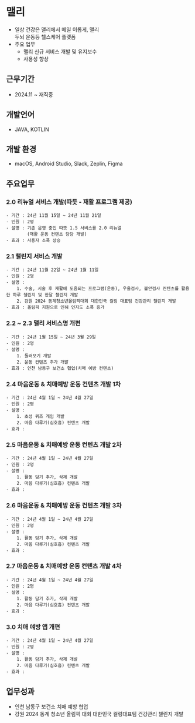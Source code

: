 # 맬리
- 일상 건강은 맬리에서 메일 이롭게, 맬리<br> 두뇌 운동등 헬스케어 플랫폼
- 주요 업무
  - 맬리 신규 서비스 개발 및 유지보수
  - 사용성 향상

## 근무기간
- 2024.11 ~ 재직중

## 개발언어
- JAVA, KOTLIN

## 개발 환경
- macOS, Android Studio, Slack, Zeplin, Figma

## 주요업무
  ### 2.0 리뉴얼 서비스 개발(따듯 - 재활 프로그램 제공)
    - 기간 : 24년 11월 15일 ~ 24년 11월 21일
    - 인원 : 2명
    - 설명 : 기존 운영 중인 따뜻 1.5 서비스를 2.0 리뉴얼
            (재활 운동 컨텐츠 당당 개발)
    - 효과 : 사용자 소폭 상승

 ### 2.1 챌린지 서비스 개발
    - 기간 : 24년 11월 22일 ~ 24년 1월 11일
    - 인원 : 2명
    - 설명 : 
        1. 수술, 시술 후 재활에 도움되는 프로그램(운동), 우울검사, 불안검사 컨텐츠를 활용한 하루 챌린지 및 한달 챌린지 개발
        2. 강원 2024 동계청소년올림픽대회 대한민국 컬링 대표팀 건강관리 챌린지 개발
    - 효과 : 올림픽 지원으로 인해 인지도 소폭 증가

### 2.2 ~ 2.3 맬리 서비스명 개편
    - 기간 : 24년 1월 15일 ~ 24년 3월 29일
    - 인원 : 2명
    - 설명 : 
        1. 둘러보기 개발 
        2. 운동 컨텐츠 추가 개발
    - 효과 : 인천 남동구 보건소 협업(치매 예방 컨텐츠)

### 2.4 마음운동 & 치매예방 운동 컨텐츠 개발 1차
    - 기간 : 24년 4월 1일 ~ 24년 4월 27일
    - 인원 : 2명
    - 설명 : 
        1. 초성 퀴즈 게임 개발
        2. 마음 다루기(심호흡) 컨텐츠 개발
    - 효과 : 

### 2.5 마음운동 & 치매예방 운동 컨텐츠 개발 2차
    - 기간 : 24년 4월 1일 ~ 24년 4월 27일
    - 인원 : 2명
    - 설명 : 
        1. 활동 담기 추가, 삭제 개발
        2. 마음 다루기(심호흡) 컨텐츠 개발
    - 효과 : 

### 2.6 마음운동 & 치매예방 운동 컨텐츠 개발 3차
    - 기간 : 24년 4월 1일 ~ 24년 4월 27일
    - 인원 : 2명
    - 설명 : 
        1. 활동 담기 추가, 삭제 개발
        2. 마음 다루기(심호흡) 컨텐츠 개발
    - 효과 :     

### 2.7 마음운동 & 치매예방 운동 컨텐츠 개발 4차
    - 기간 : 24년 4월 1일 ~ 24년 4월 27일
    - 인원 : 2명
    - 설명 : 
        1. 활동 담기 추가, 삭제 개발
        2. 마음 다루기(심호흡) 컨텐츠 개발
    - 효과 :     

### 3.0 치매 얘방 앱 개편
    - 기간 : 24년 4월 1일 ~ 24년 4월 27일
    - 인원 : 2명
    - 설명 : 
        1. 활동 담기 추가, 삭제 개발
        2. 마음 다루기(심호흡) 컨텐츠 개발
    - 효과 :   
    
## 업무성과
 - 인천 남동구 보건소 치매 예방 협업
 - 강원 2024 동계 청소년 올림픽 대회 대한민국 컬링대표팀 건강관리 챌린지 개발


